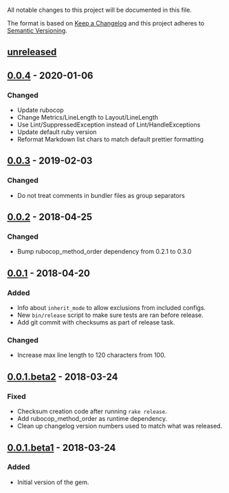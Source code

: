 All notable changes to this project will be documented in this file.

The format is based on [Keep a Changelog](http://keepachangelog.com/en/1.0.0/)
and this project adheres to [Semantic Versioning](http://semver.org/spec/v2.0.0.html).

## [unreleased]

## [0.0.4] - 2020-01-06

### Changed

- Update rubocop
- Change Metrics/LineLength to Layout/LineLength
- Use Lint/SuppressedException instead of Lint/HandleExceptions
- Update default ruby version
- Reformat Markdown list chars to match default prettier formatting

## [0.0.3] - 2019-02-03

### Changed

- Do not treat comments in bundler files as group separators

## [0.0.2] - 2018-04-25

### Changed

- Bump rubocop_method_order dependency from 0.2.1 to 0.3.0

## [0.0.1] - 2018-04-20

### Added

- Info about `inherit_mode` to allow exclusions from included configs.
- New `bin/release` script to make sure tests are ran before release.
- Add git commit with checksums as part of release task.

### Changed

- Increase max line length to 120 characters from 100.

## [0.0.1.beta2] - 2018-03-24

### Fixed

- Checksum creation code after running `rake release`.
- Add rubocop_method_order as runtime dependency.
- Clean up changelog version numbers used to match what was released.

## [0.0.1.beta1] - 2018-03-24

### Added

- Initial version of the gem.

[unreleased]: https://github.com/CoffeeAndCode/rubocop_coffeeandcode/compare/v0.0.4...HEAD
[0.0.4]: https://github.com/CoffeeAndCode/rubocop_method_order/compare/v0.0.3...v0.0.4
[0.0.3]: https://github.com/CoffeeAndCode/rubocop_method_order/compare/v0.0.2...v0.0.3
[0.0.2]: https://github.com/CoffeeAndCode/rubocop_method_order/compare/v0.0.1...v0.0.2
[0.0.1]: https://github.com/CoffeeAndCode/rubocop_method_order/compare/v0.0.1.beta1...v0.0.1
[0.0.1.beta2]: https://github.com/CoffeeAndCode/rubocop_method_order/compare/v0.0.1.beta1...v0.0.1.beta2
[0.0.1.beta1]: https://github.com/CoffeeAndCode/rubocop_coffeeandcode/releases/tag/v0.0.1.beta1
